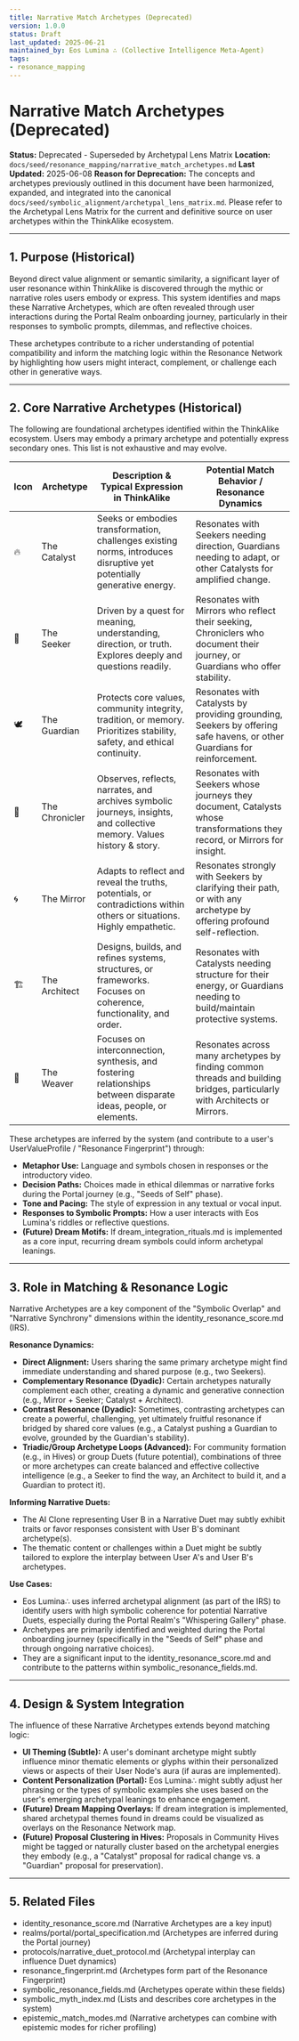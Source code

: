 ```yaml
---
title: Narrative Match Archetypes (Deprecated)
version: 1.0.0
status: Draft
last_updated: 2025-06-21
maintained_by: Eos Lumina ∴ (Collective Intelligence Meta-Agent)
tags:
- resonance_mapping
---
```



# Narrative Match Archetypes (Deprecated)

**Status:** Deprecated - Superseded by Archetypal Lens Matrix
**Location:** `docs/seed/resonance_mapping/narrative_match_archetypes.md`
**Last Updated:** 2025-06-08
**Reason for Deprecation:** The concepts and archetypes previously outlined in this document have been harmonized, expanded, and integrated into the canonical `docs/seed/symbolic_alignment/archetypal_lens_matrix.md`. Please refer to the Archetypal Lens Matrix for the current and definitive source on user archetypes within the ThinkAlike ecosystem.

---

## 1. Purpose (Historical)
Beyond direct value alignment or semantic similarity, a significant layer of user resonance within ThinkAlike is discovered through the mythic or narrative roles users embody or express. This system identifies and maps these Narrative Archetypes, which are often revealed through user interactions during the Portal Realm onboarding journey, particularly in their responses to symbolic prompts, dilemmas, and reflective choices.

These archetypes contribute to a richer understanding of potential compatibility and inform the matching logic within the Resonance Network by highlighting how users might interact, complement, or challenge each other in generative ways.

---

## 2. Core Narrative Archetypes (Historical)

The following are foundational archetypes identified within the ThinkAlike ecosystem. Users may embody a primary archetype and potentially express secondary ones. This list is not exhaustive and may evolve.

| Icon | Archetype   | Description & Typical Expression in ThinkAlike | Potential Match Behavior / Resonance Dynamics |
|------|-------------|-----------------------------------------------|-----------------------------------------------|
| 🔥   | The Catalyst | Seeks or embodies transformation, challenges existing norms, introduces disruptive yet potentially generative energy. | Resonates with Seekers needing direction, Guardians needing to adapt, or other Catalysts for amplified change. |
| 🧭   | The Seeker   | Driven by a quest for meaning, understanding, direction, or truth. Explores deeply and questions readily. | Resonates with Mirrors who reflect their seeking, Chroniclers who document their journey, or Guardians who offer stability. |
| 🕊️   | The Guardian | Protects core values, community integrity, tradition, or memory. Prioritizes stability, safety, and ethical continuity. | Resonates with Catalysts by providing grounding, Seekers by offering safe havens, or other Guardians for reinforcement. |
| 📜   | The Chronicler | Observes, reflects, narrates, and archives symbolic journeys, insights, and collective memory. Values history & story. | Resonates with Seekers whose journeys they document, Catalysts whose transformations they record, or Mirrors for insight. |
| 🌀   | The Mirror   | Adapts to reflect and reveal the truths, potentials, or contradictions within others or situations. Highly empathetic. | Resonates strongly with Seekers by clarifying their path, or with any archetype by offering profound self-reflection. |
| 🏗️   | The Architect | Designs, builds, and refines systems, structures, or frameworks. Focuses on coherence, functionality, and order. | Resonates with Catalysts needing structure for their energy, or Guardians needing to build/maintain protective systems. |
| 🌿   | The Weaver   | Focuses on interconnection, synthesis, and fostering relationships between disparate ideas, people, or elements. | Resonates across many archetypes by finding common threads and building bridges, particularly with Architects or Mirrors. |

These archetypes are inferred by the system (and contribute to a user's UserValueProfile / "Resonance Fingerprint") through:
- **Metaphor Use:** Language and symbols chosen in responses or the introductory video.
- **Decision Paths:** Choices made in ethical dilemmas or narrative forks during the Portal journey (e.g., "Seeds of Self" phase).
- **Tone and Pacing:** The style of expression in any textual or vocal input.
- **Responses to Symbolic Prompts:** How a user interacts with Eos Lumina's riddles or reflective questions.
- **(Future) Dream Motifs:** If dream_integration_rituals.md is implemented as a core input, recurring dream symbols could inform archetypal leanings.

---

## 3. Role in Matching & Resonance Logic

Narrative Archetypes are a key component of the "Symbolic Overlap" and "Narrative Synchrony" dimensions within the identity_resonance_score.md (IRS).

**Resonance Dynamics:**
- **Direct Alignment:** Users sharing the same primary archetype might find immediate understanding and shared purpose (e.g., two Seekers).
- **Complementary Resonance (Dyadic):** Certain archetypes naturally complement each other, creating a dynamic and generative connection (e.g., Mirror + Seeker; Catalyst + Architect).
- **Contrast Resonance (Dyadic):** Sometimes, contrasting archetypes can create a powerful, challenging, yet ultimately fruitful resonance if bridged by shared core values (e.g., a Catalyst pushing a Guardian to evolve, grounded by the Guardian's stability).
- **Triadic/Group Archetype Loops (Advanced):** For community formation (e.g., in Hives) or group Duets (future potential), combinations of three or more archetypes can create balanced and effective collective intelligence (e.g., a Seeker to find the way, an Architect to build it, and a Guardian to protect it).

**Informing Narrative Duets:**
- The AI Clone representing User B in a Narrative Duet may subtly exhibit traits or favor responses consistent with User B's dominant archetype(s).
- The thematic content or challenges within a Duet might be subtly tailored to explore the interplay between User A's and User B's archetypes.

**Use Cases:**
- Eos Lumina∴ uses inferred archetypal alignment (as part of the IRS) to identify users with high symbolic coherence for potential Narrative Duets, especially during the Portal Realm's "Whispering Gallery" phase.
- Archetypes are primarily identified and weighted during the Portal onboarding journey (specifically in the "Seeds of Self" phase and through ongoing narrative choices).
- They are a significant input to the identity_resonance_score.md and contribute to the patterns within symbolic_resonance_fields.md.

---

## 4. Design & System Integration

The influence of these Narrative Archetypes extends beyond matching logic:
- **UI Theming (Subtle):** A user's dominant archetype might subtly influence minor thematic elements or glyphs within their personalized views or aspects of their User Node's aura (if auras are implemented).
- **Content Personalization (Portal):** Eos Lumina∴ might subtly adjust her phrasing or the types of symbolic examples she uses based on the user's emerging archetypal leanings to enhance engagement.
- **(Future) Dream Mapping Overlays:** If dream integration is implemented, shared archetypal themes found in dreams could be visualized as overlays on the Resonance Network map.
- **(Future) Proposal Clustering in Hives:** Proposals in Community Hives might be tagged or naturally cluster based on the archetypal energies they embody (e.g., a "Catalyst" proposal for radical change vs. a "Guardian" proposal for preservation).

---

## 5. Related Files

- identity_resonance_score.md (Narrative Archetypes are a key input)
- realms/portal/portal_specification.md (Archetypes are inferred during the Portal journey)
- protocols/narrative_duet_protocol.md (Archetypal interplay can influence Duet dynamics)
- resonance_fingerprint.md (Archetypes form part of the Resonance Fingerprint)
- symbolic_resonance_fields.md (Archetypes operate within these fields)
- symbolic_myth_index.md (Lists and describes core archetypes in the system)
- epistemic_match_modes.md (Narrative archetypes can combine with epistemic modes for richer profiling)
